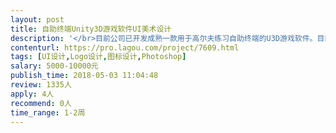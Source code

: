 ```yaml
---                
layout: post       
title: 自助终端Unity3D游戏软件UI美术设计           
description: '</br>目前公司已开发成熟一款用于高尔夫练习自助终端的U3D游戏软件。目前想升级游戏美工以及UI，需要完整的视觉和交互设计。详情请见详细的项目需求</br>'     
contenturl: https://pro.lagou.com/project/7609.html      
tags: [UI设计,Logo设计,图标设计,Photoshop]            
salary: 5000-10000元          
publish_time: 2018-05-03 11:04:48         
review: 1335人                   
apply: 4人                   
recommend: 0人                   
time_range: 1-2周              
---                 
```

